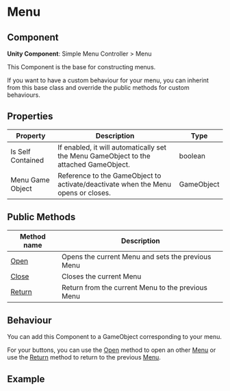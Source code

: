 # Menu

## Component
**Unity Component**: Simple Menu Controller > Menu

This Component is the base for constructing menus.

If you want to have a custom behaviour for your menu, you can inherint from this base class and override the public methods for custom behaviours.

## Properties
| Property | Description | Type |
|----------|-------------|------|
| Is Self Contained | If enabled, it will automatically set the Menu GameObject to the attached GameObject. | boolean
| Menu Game Object | Reference to the GameObject to activate/deactivate when the Menu opens or closes. | GameObject

## Public Methods
| Method name | Description |
|-------------|-------------|
| [Open](Menu.Open) | Opens the current Menu and sets the previous Menu
| [Close](Menu.Close) | Closes the current Menu
| [Return](Menu.Return) | Return from the current Menu to the previous Menu

## Behaviour
You can add this Component to a GameObject corresponding to your menu.

For your buttons, you can use the [Open](Menu.Open) method to open an other [Menu](Menu) or use the [Return](Menu.Return) method to return to the previous [Menu](Menu).

## Example